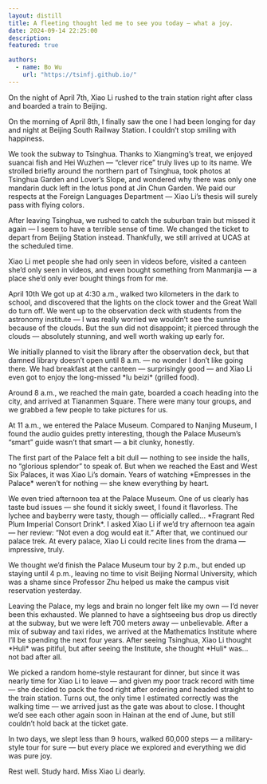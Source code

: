 ```yaml
---
layout: distill
title: A fleeting thought led me to see you today — what a joy.
date: 2024-09-14 22:25:00
description: 
featured: true

authors:
  - name: Bo Wu
    url: "https://tsinfj.github.io/"
---
```

<p>On the night of April 7th, Xiao Li rushed to the train station right after class and boarded a train to Beijing.</p>
<p>On the morning of April 8th, I finally saw the one I had been longing for day and night at Beijing South Railway Station. I couldn’t stop smiling with happiness.</p>
<p>We took the subway to Tsinghua. Thanks to Xiangming’s treat, we enjoyed suancai fish and Hei Wuzhen — “clever rice” truly lives up to its name. We strolled briefly around the northern part of Tsinghua, took photos at Tsinghua Garden and Lover’s Slope, and wondered why there was only one mandarin duck left in the lotus pond at Jin Chun Garden. We paid our respects at the Foreign Languages Department — Xiao Li’s thesis will surely pass with flying colors.</p>
<p>After leaving Tsinghua, we rushed to catch the suburban train but missed it again — I seem to have a terrible sense of time. We changed the ticket to depart from Beijing Station instead. Thankfully, we still arrived at UCAS at the scheduled time.</p>
<p>Xiao Li met people she had only seen in videos before, visited a canteen she’d only seen in videos, and even bought something from Manmanjia — a place she’d only ever bought things from for me.</p>
<p>April 10th  
We got up at 4:30 a.m., walked two kilometers in the dark to school, and discovered that the lights on the clock tower and the Great Wall do turn off. We went up to the observation deck with students from the astronomy institute — I was really worried we wouldn’t see the sunrise because of the clouds. But the sun did not disappoint; it pierced through the clouds — absolutely stunning, and well worth waking up early for.</p>
<p>We initially planned to visit the library after the observation deck, but that damned library doesn’t open until 8 a.m. — no wonder I don’t like going there. We had breakfast at the canteen — surprisingly good — and Xiao Li even got to enjoy the long-missed *lu beizi* (grilled food).</p>
<p>Around 8 a.m., we reached the main gate, boarded a coach heading into the city, and arrived at Tiananmen Square. There were many tour groups, and we grabbed a few people to take pictures for us.</p>
<p>At 11 a.m., we entered the Palace Museum. Compared to Nanjing Museum, I found the audio guides pretty interesting, though the Palace Museum’s “smart” guide wasn’t that smart — a bit clunky, honestly.</p>
<p>The first part of the Palace felt a bit dull — nothing to see inside the halls, no “glorious splendor” to speak of. But when we reached the East and West Six Palaces, it was Xiao Li’s domain. Years of watching *Empresses in the Palace* weren’t for nothing — she knew everything by heart.</p>
<p>We even tried afternoon tea at the Palace Museum. One of us clearly has taste bud issues — she found it sickly sweet, I found it flavorless. The lychee and bayberry were tasty, though — officially called... *Fragrant Red Plum Imperial Consort Drink*. I asked Xiao Li if we’d try afternoon tea again — her review: “Not even a dog would eat it.” After that, we continued our palace trek. At every palace, Xiao Li could recite lines from the drama — impressive, truly.</p>
<p>We thought we’d finish the Palace Museum tour by 2 p.m., but ended up staying until 4 p.m., leaving no time to visit Beijing Normal University, which was a shame since Professor Zhu helped us make the campus visit reservation yesterday.</p>
<p>Leaving the Palace, my legs and brain no longer felt like my own — I’d never been this exhausted. We planned to have a sightseeing bus drop us directly at the subway, but we were left 700 meters away — unbelievable. After a mix of subway and taxi rides, we arrived at the Mathematics Institute where I’ll be spending the next four years. After seeing Tsinghua, Xiao Li thought *Huli* was pitiful, but after seeing the Institute, she thought *Huli* was... not bad after all.</p>
<p>We picked a random home-style restaurant for dinner, but since it was nearly time for Xiao Li to leave — and given my poor track record with time — she decided to pack the food right after ordering and headed straight to the train station. Turns out, the only time I estimated correctly was the walking time — we arrived just as the gate was about to close. I thought we’d see each other again soon in Hainan at the end of June, but still couldn’t hold back at the ticket gate.</p>
<p>In two days, we slept less than 9 hours, walked 60,000 steps — a military-style tour for sure — but every place we explored and everything we did was pure joy.</p>
<p>Rest well. Study hard. Miss Xiao Li dearly.</p>
